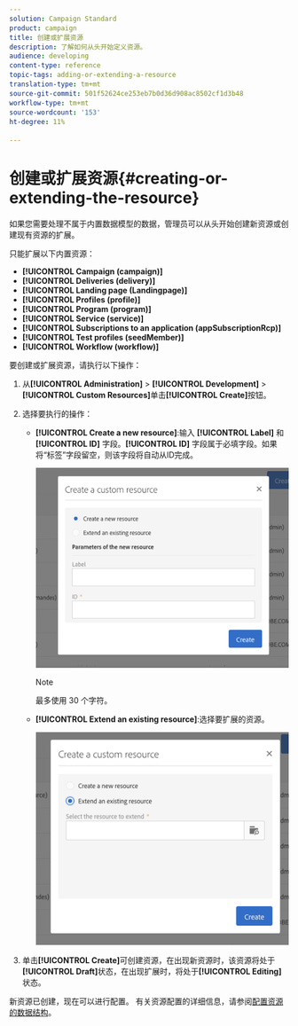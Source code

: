 ```yaml
---
solution: Campaign Standard
product: campaign
title: 创建或扩展资源
description: 了解如何从头开始定义资源。
audience: developing
content-type: reference
topic-tags: adding-or-extending-a-resource
translation-type: tm+mt
source-git-commit: 501f52624ce253eb7b0d36d908ac8502cf1d3b48
workflow-type: tm+mt
source-wordcount: '153'
ht-degree: 11%

---
```



# 创建或扩展资源{#creating-or-extending-the-resource}

如果您需要处理不属于内置数据模型的数据，管理员可以从头开始创建新资源或创建现有资源的扩展。

只能扩展以下内置资源：

* **[!UICONTROL Campaign (campaign)]**
* **[!UICONTROL Deliveries (delivery)]**
* **[!UICONTROL Landing page (Landingpage)]**
* **[!UICONTROL Profiles (profile)]**
* **[!UICONTROL Program (program)]**
* **[!UICONTROL Service (service)]**
* **[!UICONTROL Subscriptions to an application (appSubscriptionRcp)]**
* **[!UICONTROL Test profiles (seedMember)]**
* **[!UICONTROL Workflow (workflow)]**

要创建或扩展资源，请执行以下操作：

1. 从&#x200B;**[!UICONTROL Administration]** > **[!UICONTROL Development]** > **[!UICONTROL Custom Resources]**&#x200B;单击&#x200B;**[!UICONTROL Create]**&#x200B;按钮。
1. 选择要执行的操作：

   * **[!UICONTROL Create a new resource]**:输入 **[!UICONTROL Label]** 和 **[!UICONTROL ID]** 字段。**[!UICONTROL ID]** 字段属于必填字段。如果将“标签”字段留空，则该字段将自动从ID完成。

      ![](assets/schema_extension_2.png)

      >[!NOTE]
      >
      >最多使用 30 个字符。

   * **[!UICONTROL Extend an existing resource]**:选择要扩展的资源。

      ![](assets/schema_extension_10.png)

1. 单击&#x200B;**[!UICONTROL Create]**&#x200B;可创建资源，在出现新资源时，该资源将处于&#x200B;**[!UICONTROL Draft]**&#x200B;状态，在出现扩展时，将处于&#x200B;**[!UICONTROL Editing]**&#x200B;状态。

新资源已创建，现在可以进行配置。 有关资源配置的详细信息，请参阅[配置资源的数据结构](../../developing/using/configuring-the-resource-s-data-structure.md)。
